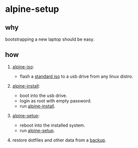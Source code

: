 # alpine-setup

## why

bootstrapping a new laptop should be easy.

## how

1. [alpine-iso](./alpine-iso):
   - flash a [standard iso](https://alpinelinux.org/downloads/) to a usb drive from any linux distro.

2. [alpine-install](./alpine-install):
   - boot into the usb drive.
   - login as root with empty password.
   - run [alpine-install](./alpine-install).

3. [alpine-setup](./alpine-setup):
   - reboot into the installed system.
   - run [alpine-setup](./alpine-setup).

4. restore dotfiles and other data from a [backup](https://github.com/nathants/backup).
